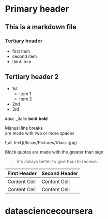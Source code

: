 # Primary header
## This is a markdown file
### Tertiary header

* first item
* second item
* third item

## Tertiary header 2

* 1st
  + item 1
  + item 2
* 2nd
* 3rd

*italic*  _italic
**bold** __bold__

Manual line breaks  
are made with two or more spaces

![alt text](/klaas/Pictures/k1aas .jpg)

Block quotes are made with the greater than sign
> it's always better to give
> than to receive.

First Header  |  Second Header
------------- |  -------------
Content Cell  | Content Cell
Content Cell  | Content Cell
# datasciencecoursera

